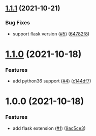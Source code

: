 ## [1.1.1](https://github.com/lemiliomoreno/flask-extend-headers/compare/v1.1.0...v1.1.1) (2021-10-21)


### Bug Fixes

* support flask version ([#5](https://github.com/lemiliomoreno/flask-extend-headers/issues/5)) ([64782f8](https://github.com/lemiliomoreno/flask-extend-headers/commit/64782f8e8cf942c30629a2edad39ae11fa3a360f))

# [1.1.0](https://github.com/lemiliomoreno/flask-extend-headers/compare/v1.0.0...v1.1.0) (2021-10-18)


### Features

* add python36 support ([#4](https://github.com/lemiliomoreno/flask-extend-headers/issues/4)) ([c144df7](https://github.com/lemiliomoreno/flask-extend-headers/commit/c144df769acc68131b3e45d7272a7319c23c9c9c))

# 1.0.0 (2021-10-18)


### Features

* add flask extension ([#1](https://github.com/lemiliomoreno/flask-extend-headers/issues/1)) ([9ac5ce3](https://github.com/lemiliomoreno/flask-extend-headers/commit/9ac5ce36d8cf4f10f973f6ac4b31827244870215))
